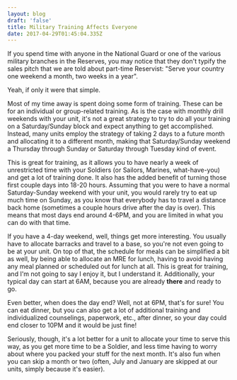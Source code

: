 ```yaml
---
layout: blog
draft: 'false'
title: Military Training Affects Everyone
date: 2017-04-29T01:45:04.335Z
---
```

If you spend time with anyone in the National Guard or one of the various military branches in the Reserves, you may notice that they don't typify the sales pitch that we are told about part-time Reservist: "Serve your country one weekend a month, two weeks in a year".

Yeah, if only it were that simple.

Most of my time away is spent doing some form of training.  These can be for an individual or group-related training.  As is the case with monthly drill weekends with your unit, it's not a great strategy to try to do all your training on a Saturday/Sunday block and expect anything to get accomplished.  Instead, many units employ the strategy of taking 2 days to a future month and allocating it to a different month, making that Saturday/Sunday weekend a Thursday through Sunday or Saturday through Tuesday kind of event.

This is great for training, as it allows you to have nearly a week of unrestricted time with your Soldiers (or Sailors, Marines, what-have-you) and get a lot of training done.  It also has the added benefit of turning those first couple days into 18-20 hours.  Assuming that you were to have a normal Saturday-Sunday weekend with your unit, you would rarely try to eat up much time on Sunday, as you know that everybody has to travel a distance back home (sometimes a couple hours drive after the day is over).  This means that most days end around 4-6PM, and you are limited in what you can do with that time.

If you have a 4-day weekend, well, things get more interesting.  You usually have to allocate barracks and travel to a base, so you're not even going to be at your unit.  On top of that, the schedule for meals can be simplified a bit as well, by being able to allocate an MRE for lunch, having to avoid having any meal planned or scheduled out for lunch at all.  This is great for training, and I'm not going to say I enjoy it, but I understand it.  Additionally, your typical day can start at 6AM, because you are already **there** and ready to go.

Even better, when does the day end?  Well, not at 6PM, that's for sure!  You can eat dinner, but you can also get a lot  of additional training and individualized counselings, paperwork, etc., after dinner, so your day could end closer to 10PM and it would be just fine!

Seriously, though, it's a lot better for a unit to allocate your time to serve this way, as you get more time to be a Soldier, and less time having to worry about where you packed your stuff for the next month.  It's also fun when you can skip a month or two (often, July and January are skipped at our units, simply because it's easier).



